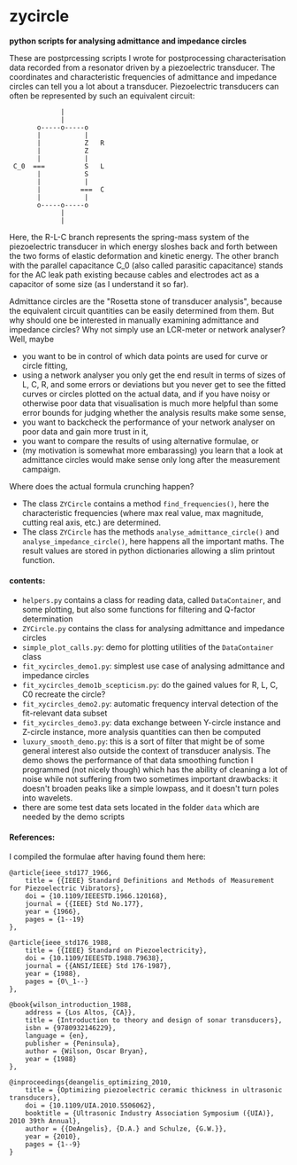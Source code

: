 zycircle
========

**python scripts for analysing admittance and impedance circles**

These are postprcessing scripts I wrote for postprocessing characterisation data recorded from a resonator driven by a piezoelectric transducer. The coordinates and characteristic frequencies of admittance and impedance circles can tell you a lot about a transducer. Piezoelectric transducers can often be represented by such an equivalent circuit:
```
             |
             |
       o-----o-----o
       |           |
       |           Z   R
       |           Z
       |           |
 C_0  ===          S   L
       |           S
       |           |
       |          ===  C
       |           |
       o-----o-----o
             |
             |
```
Here, the R-L-C branch represents the spring-mass system of the piezoelectric transducer in which energy sloshes back and forth between the two forms of elastic deformation and kinetic energy. The other branch with the parallel capacitance C_0 (also called parasitic capacitance) stands for the AC leak path existing because cables and electrodes act as a capacitor of some size (as I understand it so far).

Admittance circles are the "Rosetta stone of transducer analysis", because the equivalent circuit quantities can be easily determined from them. But why should one be interested in manually examining admittance and impedance circles? Why not simply use an LCR-meter or network analyser? Well, maybe
- you want to be in control of which data points are used for curve or circle fitting,
- using a network analyser you only get the end result in terms of sizes of L, C, R, and some errors or deviations but you never get to see the fitted curves or circles plotted on the actual data, and if you have noisy or otherwise poor data that visualisation is much more helpful than some error bounds for judging whether the analysis results make some sense,
- you want to backcheck the performance of your network analyser on poor data and gain more trust in it,
- you want to compare the results of using alternative formulae, or
- (my motivation is somewhat more embarassing) you learn that a look at admittance circles would make sense only long after the measurement campaign.

Where does the actual formula crunching happen?
- The class `ZYCircle` contains a method `find_frequencies()`, here the characteristic frequencies (where max real value, max magnitude, cutting real axis, etc.) are determined.
- The class `ZYCircle` has the methods `analyse_admittance_circle()` and `analyse_impedance_circle()`, here happens all the important maths. The result values are stored in python dictionaries allowing a slim printout function.


#### contents:
- `helpers.py` contains a class for reading data, called `DataContainer`, and some plotting, but also some functions for filtering and Q-factor determination
- `ZYCircle.py` contains the class for analysing admittance and impedance circles
- `simple_plot_calls.py`: demo for plotting utilities of the `DataContainer` class
- `fit_xycircles_demo1.py`: simplest use case of analysing admittance and impedance circles
- `fit_xycircles_demo1b_scepticism.py`: do the gained values for R, L, C, C0 recreate the circle?
- `fit_xycircles_demo2.py`: automatic frequency interval detection of the fit-relevant data subset
- `fit_xycircles_demo3.py`: data exchange between Y-circle instance and Z-circle instance, more analysis quantities can then be computed
- `luxury_smooth_demo.py`: this is a sort of filter that might be of some general interest also outside the context of transducer analysis. The demo shows the performance of that data smoothing function I programmed (not nicely though) which has the ability of cleaning a lot of noise while not suffering from two sometimes important drawbacks: it doesn't broaden peaks like a simple lowpass, and it doesn't turn poles into wavelets.
- there are some test data sets located in the folder `data` which are needed by the demo scripts


#### References:

I compiled the formulae after having found them here:
```
@article{ieee_std177_1966,
	title = {{IEEE} Standard Definitions and Methods of Measurement for Piezoelectric Vibrators},
	doi = {10.1109/IEEESTD.1966.120168},
	journal = {{IEEE} Std No.177},
	year = {1966},
	pages = {1--19}
},

@article{ieee_std176_1988,
	title = {{IEEE} Standard on Piezoelectricity},
	doi = {10.1109/IEEESTD.1988.79638},
	journal = {{ANSI/IEEE} Std 176-1987},
	year = {1988},
	pages = {0\_1--}
},

@book{wilson_introduction_1988,
	address = {Los Altos, {CA}},
	title = {Introduction to theory and design of sonar transducers},
	isbn = {9780932146229},
	language = {en},
	publisher = {Peninsula},
	author = {Wilson, Oscar Bryan},
	year = {1988}
},

@inproceedings{deangelis_optimizing_2010,
	title = {Optimizing piezoelectric ceramic thickness in ultrasonic transducers},
	doi = {10.1109/UIA.2010.5506062},
	booktitle = {Ultrasonic Industry Association Symposium ({UIA)}, 2010 39th Annual},
	author = {{DeAngelis}, {D.A.} and Schulze, {G.W.}},
	year = {2010},
	pages = {1--9}
}
```
